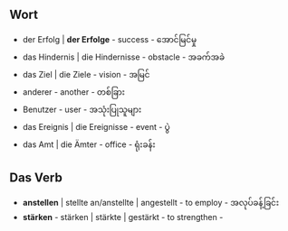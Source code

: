 Wort
---

- der Erfolg | **der Erfolge** - success - အောင်မြင်မှု
- das Hindernis | die Hindernisse - obstacle - အခက်အခဲ
- das Ziel | die Ziele - vision - အမြင်
- anderer - another - တစ်ခြား
- Benutzer - user - အသုံးပြုသူများ
- das Ereignis | die Ereignisse - event  - ပွဲ
- das Amt | die Ämter - office - ရုံးခန်း


Das Verb
---
- **anstellen** | stellte an/anstellte | angestellt - to employ - အလုပ်ခန့်ခြင်း
- **stärken** - stärken | stärkte | gestärkt - to strengthen - 
